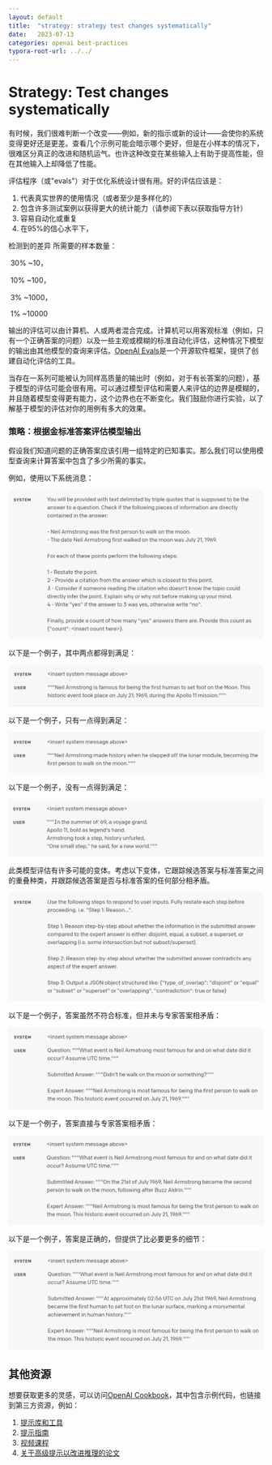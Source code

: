 ```yaml
---
layout: default
title:  "strategy: strategy test changes systematically"
date:   2023-07-13
categories: openai best-practices
typora-root-url: ../../
---
```


# Strategy: Test changes systematically

​	有时候，我们很难判断一个改变——例如，新的指示或新的设计——会使你的系统变得更好还是更差。查看几个示例可能会暗示哪个更好，但是在小样本的情况下，很难区分真正的改进和随机运气。也许这种改变在某些输入上有助于提高性能，但在其他输入上却降低了性能。

评估程序（或"evals"）对于优化系统设计很有用。好的评估应该是：

1. 代表真实世界的使用情况（或者至少是多样化的）
2. 包含许多测试案例以获得更大的统计能力（请参阅下表以获取指导方针）
3. 容易自动化或重复
4. 在95%的信心水平下，

检测到的差异	所需要的样本数量：

​	30% 			~10，

​	10% 			~100，

​	3% 			~1000，

​	1% 			~10000

输出的评估可以由计算机、人或两者混合完成。计算机可以用客观标准（例如，只有一个正确答案的问题）以及一些主观或模糊的标准自动化评估，这种情况下模型的输出由其他模型的查询来评估。[OpenAI Evals](https://github.com/openai/evals)是一个开源软件框架，提供了创建自动化评估的工具。

当存在一系列可能被认为同样高质量的输出时（例如，对于有长答案的问题），基于模型的评估可能会很有用。可以通过模型评估和需要人来评估的边界是模糊的，并且随着模型变得更有能力，这个边界也在不断变化。我们鼓励你进行实验，以了解基于模型的评估对你的用例有多大的效果。

### 策略：根据金标准答案评估模型输出

假设我们知道问题的正确答案应该引用一组特定的已知事实。那么我们可以使用模型查询来计算答案中包含了多少所需的事实。

例如，使用以下系统消息：

![3](/assets/images/best-practices-4/3.png)

以下是一个例子，其中两点都得到满足：

![4](/assets/images/best-practices-4/4.png)

 以下是一个例子，只有一点得到满足： 

![5](/assets/images/best-practices-4/5.png)

以下是一个例子，没有一点得到满足：

![6](/assets/images/best-practices-4/6.png)

此类模型评估有许多可能的变体。考虑以下变体，它跟踪候选答案与标准答案之间的重叠种类，并跟踪候选答案是否与标准答案的任何部分相矛盾。

![7](/assets/images/best-practices-4/7.png)

以下是一个例子，答案虽然不符合标准，但并未与专家答案相矛盾：

![8](/assets/images/best-practices-4/8.png)

以下是一个例子，答案直接与专家答案相矛盾：

![9](/assets/images/best-practices-4/9.png)

以下是一个例子，答案是正确的，但提供了比必要更多的细节：

![10](/assets/images/best-practices-4/10.png)

## 其他资源 

想要获取更多的灵感，可以访问[OpenAI Cookbook](https://github.com/openai/openai-cookbook)，其中包含示例代码，也链接到第三方资源，例如：

1. [提示库和工具](https://github.com/openai/openai-cookbook#papers-on-advanced-prompting-to-improve-reasoning)
2. [提示指南](https://github.com/openai/openai-cookbook#prompting-guides)
3. [视频课程](https://github.com/openai/openai-cookbook#video-courses)
4. [关于高级提示以改进推理的论文](https://github.com/openai/openai-cookbook#papers-on-advanced-prompting-to-improve-reasoning)
